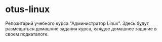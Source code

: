 # otus-linux
Репозитарий учебного курса "Администратор Linux".
Здесь будут размещаться домашние задания курса, каждое домашнее задание в своем подкаталоге.

